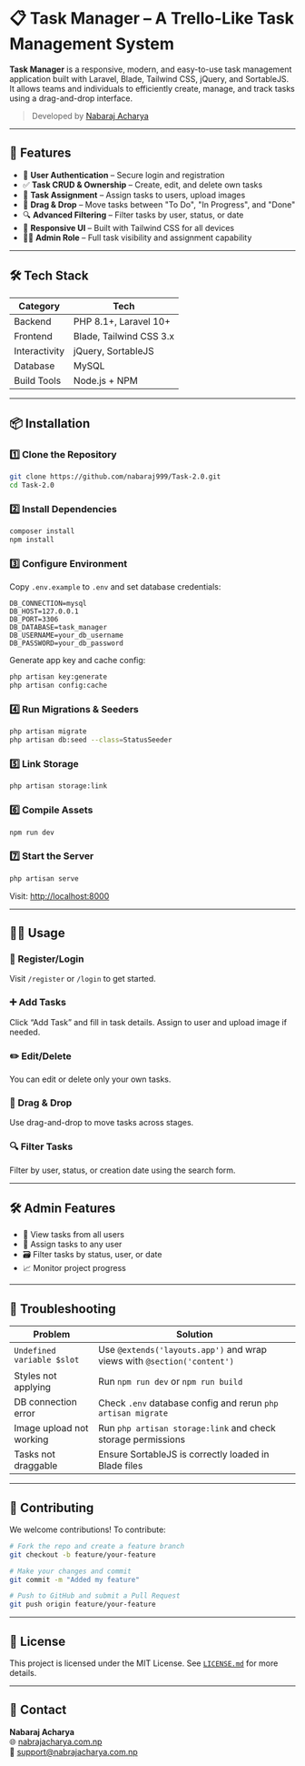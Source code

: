
# 📋 Task Manager – A Trello-Like Task Management System

**Task Manager** is a responsive, modern, and easy-to-use task management application built with Laravel, Blade, Tailwind CSS, jQuery, and SortableJS. It allows teams and individuals to efficiently create, manage, and track tasks using a drag-and-drop interface.

> Developed by [Nabaraj Acharya](https://nabrajacharya.com.np)

---

## 🚀 Features

- 🔐 **User Authentication** – Secure login and registration
- ✅ **Task CRUD & Ownership** – Create, edit, and delete own tasks
- 👥 **Task Assignment** – Assign tasks to users, upload images
- 🧲 **Drag & Drop** – Move tasks between "To Do", "In Progress", and "Done"
- 🔍 **Advanced Filtering** – Filter tasks by user, status, or date
- 📱 **Responsive UI** – Built with Tailwind CSS for all devices
- 🧑‍💼 **Admin Role** – Full task visibility and assignment capability

---

## 🛠️ Tech Stack

| Category        | Tech                      |
|-----------------|---------------------------|
| Backend         | PHP 8.1+, Laravel 10+     |
| Frontend        | Blade, Tailwind CSS 3.x   |
| Interactivity   | jQuery, SortableJS        |
| Database        | MySQL                     |
| Build Tools     | Node.js + NPM             |

---

## 📦 Installation

### 1️⃣ Clone the Repository

```bash
git clone https://github.com/nabaraj999/Task-2.0.git
cd Task-2.0
```

### 2️⃣ Install Dependencies

```bash
composer install
npm install
```

### 3️⃣ Configure Environment

Copy `.env.example` to `.env` and set database credentials:

```env
DB_CONNECTION=mysql
DB_HOST=127.0.0.1
DB_PORT=3306
DB_DATABASE=task_manager
DB_USERNAME=your_db_username
DB_PASSWORD=your_db_password
```

Generate app key and cache config:

```bash
php artisan key:generate
php artisan config:cache
```

### 4️⃣ Run Migrations & Seeders

```bash
php artisan migrate
php artisan db:seed --class=StatusSeeder
```

### 5️⃣ Link Storage

```bash
php artisan storage:link
```

### 6️⃣ Compile Assets

```bash
npm run dev
```

### 7️⃣ Start the Server

```bash
php artisan serve
```

Visit: [http://localhost:8000](http://localhost:8000)

---

## 👨‍💻 Usage

### 🔑 Register/Login

Visit `/register` or `/login` to get started.

### ➕ Add Tasks

Click “Add Task” and fill in task details. Assign to user and upload image if needed.

### ✏️ Edit/Delete

You can edit or delete only your own tasks.

### 🧲 Drag & Drop

Use drag-and-drop to move tasks across stages.

### 🔍 Filter Tasks

Filter by user, status, or creation date using the search form.

---

## 🛠️ Admin Features

- 🔎 View tasks from all users
- 📌 Assign tasks to any user
- 🗃️ Filter tasks by status, user, or date
- 📈 Monitor project progress

---

## 🐞 Troubleshooting

| Problem                        | Solution                                                                 |
|-------------------------------|--------------------------------------------------------------------------|
| `Undefined variable $slot`    | Use `@extends('layouts.app')` and wrap views with `@section('content')` |
| Styles not applying           | Run `npm run dev` or `npm run build`                                    |
| DB connection error           | Check `.env` database config and rerun `php artisan migrate`             |
| Image upload not working      | Run `php artisan storage:link` and check storage permissions             |
| Tasks not draggable           | Ensure SortableJS is correctly loaded in Blade files                     |

---

## 🤝 Contributing

We welcome contributions! To contribute:

```bash
# Fork the repo and create a feature branch
git checkout -b feature/your-feature

# Make your changes and commit
git commit -m "Added my feature"

# Push to GitHub and submit a Pull Request
git push origin feature/your-feature
```

---

## 📜 License

This project is licensed under the MIT License. See [`LICENSE.md`](LICENSE.md) for more details.

---

## 📧 Contact

**Nabaraj Acharya**  
🌐 [nabrajacharya.com.np](https://nabrajacharya.com.np)  
📧 [support@nabrajacharya.com.np](mailto:support@nabrajacharya.com.np)
